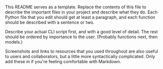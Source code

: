 This README serves as a template. Replace the contents of this file to describe the important files in your project and describe what they do. Each Python file that you edit should get at least a paragraph, and each function should be described with a sentence or two.

Describe your actual CLI script first, and with a good level of detail. The rest should be ordered by importance to the user. (Probably functions next, then models.)

Screenshots and links to resources that you used throughout are also useful to users and collaborators, but a little more syntactically complicated. Only add these in if you're feeling comfortable with Markdown.